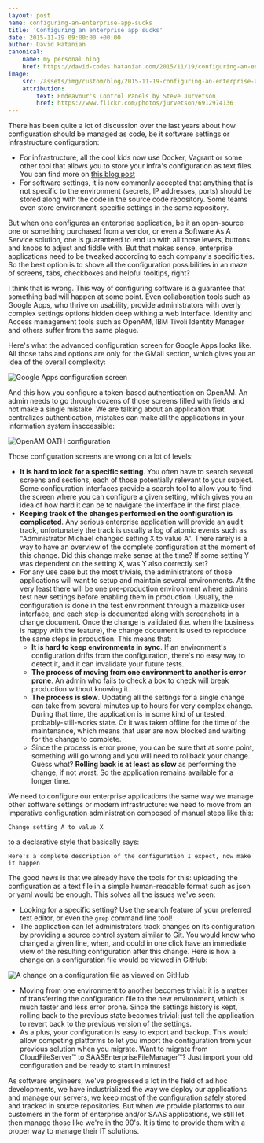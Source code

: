 ```yaml
---
layout: post
name: configuring-an-enterprise-app-sucks
title: 'Configuring an enterprise app sucks'
date: 2015-11-19 09:00:00 +00:00
author: David Hatanian
canonical:
    name: my personal blog
    href: https://david-codes.hatanian.com/2015/11/19/configuring-an-enterprise-app-sucks.html
image:
    src: /assets/img/custom/blog/2015-11-19-configuring-an-enterprise-app-sucks/space-shuttle.jpg
    attribution:
        text: Endeavour's Control Panels by Steve Jurvetson
        href: https://www.flickr.com/photos/jurvetson/6912974136
---
```


There has been quite a lot of discussion over the last years about how configuration should be managed as code, be it software settings or infrastructure configuration:

 * For infrastructure, all the cool kids now use Docker, Vagrant or some other tool that allows you to store your infra's configuration as text files. You can find more on [this blog post](http://kief.com/infrastructure-as-code-versus-automation.html)
 * For software settings, it is now commonly accepted that anything that is not specific to the environment (secrets, IP addresses, ports) should be stored along with the code in the source code repository. Some teams even store environment-specific settings in the same repository.

But when one configures an enterprise application, be it an open-source one or something purchased from a vendor, or even a Software As A Service solution, one is guaranteed to end up with all those levers, buttons and knobs to adjust and fiddle with. But that makes sense, enterprise applications need to be tweaked according to each company's specificities. So the best option is to shove all the configuration possibilities in an maze of screens, tabs, checkboxes and helpful tooltips, right?

I think that is wrong. This way of configuring software is a guarantee that something bad will happen at some point. Even collaboration tools such as Google Apps, who thrive on usability, provide administrators with overly complex settings options hidden deep withing a web interface. Identity and Access management tools such as OpenAM, IBM Tivoli Identity Manager and others suffer from the same plague.

Here's what the advanced configuration screen for Google Apps looks like. All those tabs and options are only for the GMail section, which gives you an idea of the overall complexity:

![Google Apps configuration screen]({{site.baseurl}}/assets/img/custom/blog/2015-11-19-configuring-an-enterprise-app-sucks/gmail.png "Google Apps configuration screen")

And this how you configure a token-based authentication on OpenAM. An admin needs to go through dozens of those screens filled with fields and not make a single mistake. We are talking about an application that centralizes authentication, mistakes can make all the applications in your information system inaccessible:

![OpenAM OATH configuration]({{site.baseurl}}/assets/img/custom/blog/2015-11-19-configuring-an-enterprise-app-sucks/openam.png "OpenAM OATH configuration")

Those configuration screens are wrong on a lot of levels:

 * **It is hard to look for a specific setting**. You often have to search several screens and sections, each of those potentially relevant to your subject. Some configuration interfaces provide a search tool to allow you to find the screen where you can configure a given setting, which gives you an idea of how hard it can be to navigate the interface in the first place.
 * **Keeping track of the changes performed on the configuration is complicated**. Any serious enterprise application will provide an audit track, unfortunately the track is usually a log of atomic events such as "Administrator Michael changed setting X to value A". There rarely is a way to have an overview of the complete configuration at the moment of this change. Did this change make sense at the time? If some setting Y was dependent on the setting X, was Y also correctly set?
 * For any use case but the most trivials, the administrators of those applications will want to setup and maintain several environments. At the very least there will be one pre-production environment where admins test new settings before enabling them in production. Usually, the configuration is done in the test environment through a mazelike user interface, and each step is documented along with screenshots in a change document. Once the change is validated (i.e. when the business is happy with the feature), the change document is used to reproduce the same steps in production. This means that:
   * **It is hard to keep environments in sync**. If an environment's configuration drifts from the configuration, there's no easy way to detect it, and it can invalidate your future tests.
   * **The process of moving from one environment to another is error prone**. An admin who fails to check a box to check will break production without knowing it.
   * **The process is slow**. Updating all the settings for a single change can take from several minutes up to hours for very complex change. During that time, the application is in some kind of untested, probably-still-works state. Or it was taken offline for the time of the maintenance, which means that user are now blocked and waiting for the change to complete.
   * Since the process is error prone, you can be sure that at some point, something will go wrong and you will need to rollback your change. Guess what? **Rolling back is at least as slow** as performing the change, if not worst. So the application remains available for a longer time.

We need to configure our enterprise applications the same way we manage other software settings or modern infrastructure: we need to move from an imperative configuration administration composed of manual steps like this:

```Change setting A to value X```

to a declarative style that basically says:

```Here's a complete description of the configuration I expect, now make it happen```

The good news is that we already have the tools for this: uploading the configuration as a text file in a simple human-readable format such as json or yaml would be enough. This solves all the issues we've seen:

 * Looking for a specific setting? Use the search feature of your preferred text editor, or even the `grep` command line tool!
 * The application can let administrators track changes on its configuration by providing a source control system similar to Git. You would know who changed a given line, when, and could in one click have an immediate view of the resulting configuration after this change. Here is how a change on a configuration file would be viewed in GitHub:

![A change on a configuration file as viewed on GitHub]({{site.baseurl}}/assets/img/custom/blog/2015-11-19-configuring-an-enterprise-app-sucks/config-diff.png "A change on a configuration file as viewed on GitHub")

 * Moving from one environment to another becomes trivial: it is a matter of transferring the configuration file to the new environment, which is much faster and less error prone. Since the settings history is kept, rolling back to the previous state becomes trivial: just tell the application to revert back to the previous version of the settings.
 * As a plus, your configuration is easy to export and backup. This would allow competing platforms to let you import the configuration from your previous solution when you migrate. Want to migrate from CloudFileServer&trade; to SAASEnterpriseFileManager&trade;? Just import your old configuration and be ready to start in minutes!



As software engineers, we've progressed a lot in the field of ad hoc developments, we have industrialized the way we deploy our applications and manage our servers, we keep most of the configuration safely stored and tracked in source repositories. But when we provide platforms to our customers in the form of enterprise and/or SAAS applications, we still let then manage those like we're in the 90's. It is time to provide them with a proper way to manage their IT solutions.
